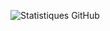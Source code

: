 ![Statistiques GitHub](https://github-readme-stats.vercel.app/api?username=1c2t1z&show_icons=true&theme=dark)
